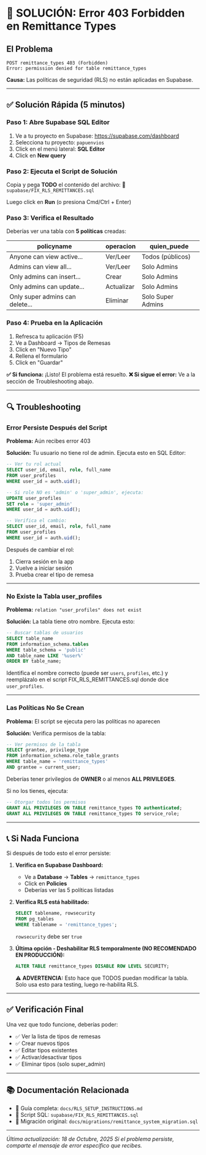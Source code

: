 # 🔴 SOLUCIÓN: Error 403 Forbidden en Remittance Types

## El Problema

```
POST remittance_types 403 (Forbidden)
Error: permission denied for table remittance_types
```

**Causa:** Las políticas de seguridad (RLS) no están aplicadas en Supabase.

---

## ✅ Solución Rápida (5 minutos)

### Paso 1: Abre Supabase SQL Editor

1. Ve a tu proyecto en Supabase: https://supabase.com/dashboard
2. Selecciona tu proyecto: `papuenvios`
3. Click en el menú lateral: **SQL Editor**
4. Click en **New query**

### Paso 2: Ejecuta el Script de Solución

Copia y pega **TODO** el contenido del archivo:
📄 `supabase/FIX_RLS_REMITTANCES.sql`

Luego click en **Run** (o presiona Cmd/Ctrl + Enter)

### Paso 3: Verifica el Resultado

Deberías ver una tabla con **5 políticas** creadas:

| policyname | operacion | quien_puede |
|------------|-----------|-------------|
| Anyone can view active... | Ver/Leer | Todos (públicos) |
| Admins can view all... | Ver/Leer | Solo Admins |
| Only admins can insert... | Crear | Solo Admins |
| Only admins can update... | Actualizar | Solo Admins |
| Only super admins can delete... | Eliminar | Solo Super Admins |

### Paso 4: Prueba en la Aplicación

1. Refresca tu aplicación (F5)
2. Ve a Dashboard → Tipos de Remesas
3. Click en "Nuevo Tipo"
4. Rellena el formulario
5. Click en "Guardar"

**✅ Si funciona:** ¡Listo! El problema está resuelto.
**❌ Si sigue el error:** Ve a la sección de Troubleshooting abajo.

---

## 🔍 Troubleshooting

### Error Persiste Después del Script

**Problema:** Aún recibes error 403

**Solución:** Tu usuario no tiene rol de admin. Ejecuta esto en SQL Editor:

```sql
-- Ver tu rol actual
SELECT user_id, email, role, full_name
FROM user_profiles
WHERE user_id = auth.uid();

-- Si role NO es 'admin' o 'super_admin', ejecuta:
UPDATE user_profiles
SET role = 'super_admin'
WHERE user_id = auth.uid();

-- Verifica el cambio:
SELECT user_id, email, role, full_name
FROM user_profiles
WHERE user_id = auth.uid();
```

Después de cambiar el rol:
1. Cierra sesión en la app
2. Vuelve a iniciar sesión
3. Prueba crear el tipo de remesa

---

### No Existe la Tabla user_profiles

**Problema:** `relation "user_profiles" does not exist`

**Solución:** La tabla tiene otro nombre. Ejecuta esto:

```sql
-- Buscar tablas de usuarios
SELECT table_name
FROM information_schema.tables
WHERE table_schema = 'public'
AND table_name LIKE '%user%'
ORDER BY table_name;
```

Identifica el nombre correcto (puede ser `users`, `profiles`, etc.) y reemplázalo en el script FIX_RLS_REMITTANCES.sql donde dice `user_profiles`.

---

### Las Políticas No Se Crean

**Problema:** El script se ejecuta pero las políticas no aparecen

**Solución:** Verifica permisos de la tabla:

```sql
-- Ver permisos de la tabla
SELECT grantee, privilege_type
FROM information_schema.role_table_grants
WHERE table_name = 'remittance_types'
AND grantee = current_user;
```

Deberías tener privilegios de **OWNER** o al menos **ALL PRIVILEGES**.

Si no los tienes, ejecuta:

```sql
-- Otorgar todos los permisos
GRANT ALL PRIVILEGES ON TABLE remittance_types TO authenticated;
GRANT ALL PRIVILEGES ON TABLE remittance_types TO service_role;
```

---

## 📞 Si Nada Funciona

Si después de todo esto el error persiste:

1. **Verifica en Supabase Dashboard:**
   - Ve a **Database** → **Tables** → `remittance_types`
   - Click en **Policies**
   - Deberías ver las 5 políticas listadas

2. **Verifica RLS está habilitado:**
   ```sql
   SELECT tablename, rowsecurity
   FROM pg_tables
   WHERE tablename = 'remittance_types';
   ```
   `rowsecurity` debe ser `true`

3. **Última opción - Deshabilitar RLS temporalmente (NO RECOMENDADO EN PRODUCCIÓN):**
   ```sql
   ALTER TABLE remittance_types DISABLE ROW LEVEL SECURITY;
   ```

   ⚠️ **ADVERTENCIA:** Esto hace que TODOS puedan modificar la tabla. Solo usa esto para testing, luego re-habilita RLS.

---

## ✅ Verificación Final

Una vez que todo funcione, deberías poder:

- ✅ Ver la lista de tipos de remesas
- ✅ Crear nuevos tipos
- ✅ Editar tipos existentes
- ✅ Activar/desactivar tipos
- ✅ Eliminar tipos (solo super_admin)

---

## 📚 Documentación Relacionada

- 📄 Guía completa: `docs/RLS_SETUP_INSTRUCTIONS.md`
- 📄 Script SQL: `supabase/FIX_RLS_REMITTANCES.sql`
- 📄 Migración original: `docs/migrations/remittance_system_migration.sql`

---

*Última actualización: 18 de Octubre, 2025*
*Si el problema persiste, comparte el mensaje de error específico que recibes.*
